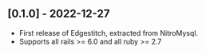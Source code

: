 ## [0.1.0] - 2022-12-27

- First release of Edgestitch, extracted from NitroMysql.
- Supports all rails >= 6.0 and all ruby >= 2.7